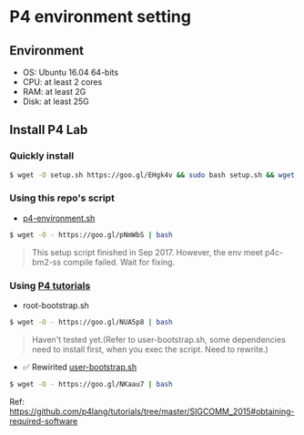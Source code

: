 P4 environment setting
===

## Environment
- OS: Ubuntu 16.04 64-bits  
- CPU: at least 2 cores  
- RAM: at least 2G  
- Disk: at least 25G  

## Install P4 Lab
### Quickly install
```sh
$ wget -O setup.sh https://goo.gl/EHgk4v && sudo bash setup.sh && wget -O - https://goo.gl/NKaau7 | bash
```

### Using this repo's script
-  [p4-environment.sh](https://github.com/sufuf3/p4-install-environment/blob/master/p4-environment.sh)
```sh
$ wget -O - https://goo.gl/pNmWbS | bash
```
> This setup script finished in Sep 2017. However, the env meet p4c-bm2-ss compile failed. Wait for fixing.

### Using [P4 tutorials](https://github.com/p4lang/tutorials/tree/master/P4D2_2018_East/vm)
- root-bootstrap.sh
```sh
$ wget -O - https://goo.gl/NUA5p8 | bash
```
> Haven't tested yet.(Refer to user-bootstrap.sh, some dependencies need to install first, when you exec the script. Need to rewrite.)

- ✅ Rewirited [user-bootstrap.sh](https://github.com/sufuf3/p4-install-environment/blob/master/user-bootstrap.sh)
```sh
$ wget -O - https://goo.gl/NKaau7 | bash
```

Ref: https://github.com/p4lang/tutorials/tree/master/SIGCOMM_2015#obtaining-required-software
